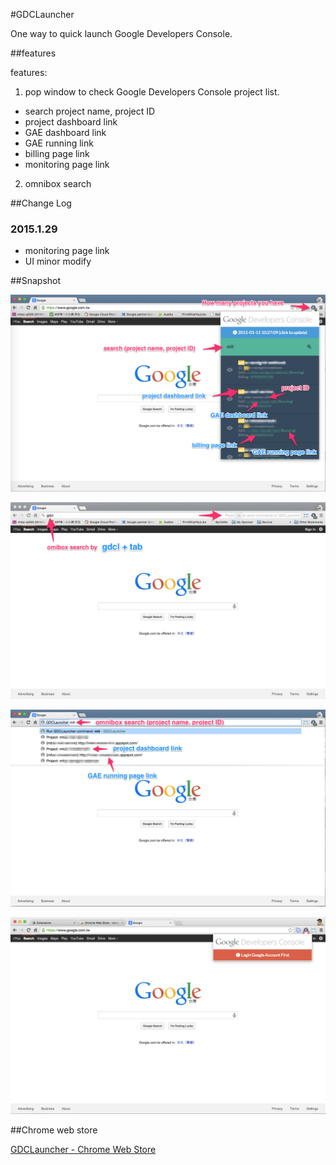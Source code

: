 #GDCLauncher

One way to quick launch Google Developers Console.

##features

features:

1. pop window to check Google Developers Console project list.
  - search project name, project ID
  - project dashboard link
  - GAE dashboard link
  - GAE running link
  - billing page link
  - monitoring page link
2. omnibox search


##Change Log

### 2015.1.29
 - monitoring page link
 - UI minor modify

##Snapshot

![GDCLauncher](description/description-1.png "GDCLauncher")

![GDCLauncher](description/description-2.png "GDCLauncher")

![GDCLauncher](description/description-3.png "GDCLauncher")

![GDCLauncher](description/description-4.png "GDCLauncher")

##Chrome web store

[GDCLauncher - Chrome Web Store](https://chrome.google.com/webstore/detail/gdclauncher/bicgkglnnilldakpenngnblekooejnpg)